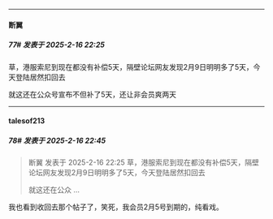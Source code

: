 ﻿
*****

####  断翼  
##### 77#       发表于 2025-2-16 22:25

草，港服索尼到现在都没有补偿5天，隔壁论坛网友发现2月9日明明多了5天，今天登陆居然扣回去

就这还在公众号宣布不但补了5天，还让非会员爽两天


*****

####  talesof213  
##### 78#       发表于 2025-2-16 22:45

<blockquote>断翼 发表于 2025-2-16 22:25
草，港服索尼到现在都没有补偿5天，隔壁论坛网友发现2月9日明明多了5天，今天登陆居然扣回去

就这还在公众 ...</blockquote>
我也看到收回去那个帖子了，笑死，我会员2月5号到期的，纯看戏。

